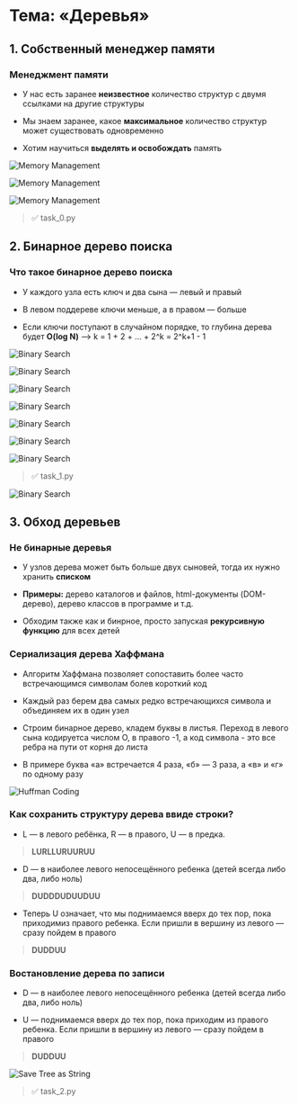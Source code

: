 # Тема: «Деревья»

## 1. Собственный менеджер памяти

### Менеджмент памяти

* У нас есть заранее **неизвестное** количество структур с двумя ссылками на другие структуры

* Мы знаем заранее, какое **максимальное** количество структур может существовать одновременно

* Хотим научиться **выделять и освобождать** память

![Memory Management](../res/week_8-task_0_1.png)

![Memory Management](../res/week_8-task_0_2.png)

![Memory Management](../res/week_8-task_0_3.png)

> ✅ task_0.py 

## 2. Бинарное дерево поиска

### Что такое бинарное дерево поиска

* У каждого узла есть ключ и два сына — левый и правый

* В левом поддереве ключи меньше, а в правом — больше

* Если ключи поступают в случайном порядке, то глубина дерева будет **O(log N)** --> k = 1 + 2 + ... + 2^k = 2^k+1 - 1

![Binary Search](../res/week_8-task_1_1.png)

![Binary Search](../res/week_8-task_1_2.png)

![Binary Search](../res/week_8-task_1_3.png)

![Binary Search](../res/week_8-task_1_4.png)

![Binary Search](../res/week_8-task_1_5.png)

![Binary Search](../res/week_8-task_1_6.png)

![Binary Search](../res/week_8-task_1_7.png)

> ✅ task_1.py 

![Binary Search](../res/week_8-task_1_8.png)

## 3. Обход деревьев

### Не бинарные деревья

* У узлов дерева может быть больше двух сыновей, тогда их нужно хранить **списком**

* **Примеры:** дерево каталогов и файлов, html-документы (DOM-дерево), дерево классов в программе и т.д.

* Обходим также как и бинрное, просто запуская **рекурсивную функцию** для всех детей

### Сериализация дерева Хаффмана

* Алгоритм Хаффмана позволяет сопоставить более часто встречающимся символам болев короткий код

* Каждый раз берем два самых редко встречающихся символа и объединяем их в один узел

* Строим бинарное дерево, кладем буквы в листья. Переход в левого сына кодируетса числом О, в правого -1, а код символа - это все ребра на пути от корня до листа

* В примере буква «а» встречается 4 раза, «б» — 3 раза, а «в» и «г» по одному разу

![Huffman Coding](../res/week_8-huffman_coding.png)

### Как сохранить структуру дерева ввиде строки?

* L — в левого ребёнка, R — в правого, U — в предка.
> **LURLLURUURUU**

* D — в наиболее левого непосещённого ребенка (детей всегда либо два, либо ноль)
> **DUDDDUDUUDUU**

* Теперь U означает, что мы поднимаемся вверх до тех пор, пока приходимиз правого ребенка. Если пришли в вершину из левого — сразу пойдем в правого
> **DUDDUU**

### Востановление дерева по записи

* D — в наиболее левого непосещённого ребенка (детей всегда либо два, либо ноль) 

* U — поднимаемся вверх до тех пор, пока приходим из правого ребенка. Если пришли в вершину из левого — сразу пойдем в правого

> **DUDDUU**

![Save Tree as String](../res/week_8-save_tree_as_string.png)

> ✅ task_2.py 